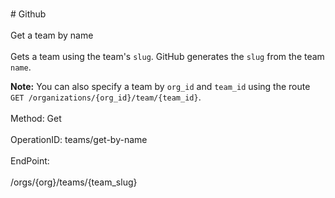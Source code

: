 <br>#     Github</br>
<br>Get a team by name</br>
<br>Gets a team using the team's `slug`. GitHub generates the `slug` from the team `name`.

**Note:** You can also specify a team by `org_id` and `team_id` using the route `GET /organizations/{org_id}/team/{team_id}`.</br>
<br>Method: Get</br>
<br>OperationID: teams/get-by-name</br>
<br>EndPoint:</br>
<br>/orgs/{org}/teams/{team_slug}</br>
